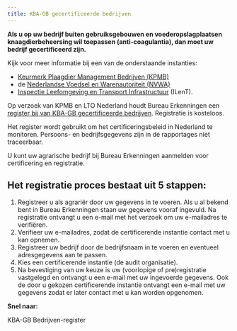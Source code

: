 ```yaml
---
title: KBA-GB gecertificeerde bedrijven
---
```


**Als u op uw bedrijf buiten gebruiksgebouwen en voederopslagplaatsen knaagdierbeheersing wil toepassen (anti-coagulantia), dan moet uw bedrijf gecertificeerd zijn.**

Kijk voor meer informatie bij een van de onderstaande instanties:

- [Keurmerk Plaagdier Management Bedrijven (KPMB)](https://kpmb.nl/register/certificerende-instanties)
- de [Nederlandse Voedsel en Warenautoriteit
  (NVWA)](https://www.nvwa.nl/)
- [Inspectie Leefomgeving en Transport Infrastructuur](https://www.ilent.nl/) (ILenT).

Op verzoek van KPMB en LTO Nederland houdt Bureau Erkenningen een [register bij van KBA-GB gecertificeerde bedrijven](/wat-wij-doen/KBA-GB-gecertificeerde-bedrijven/kba-bedrijven-register). Registratie is kosteloos.

Het register wordt gebruikt om het certificeringsbeleid in Nederland te monitoren. Persoons- en bedrijfsgegevens zijn in de rapportages niet traceerbaar.

U kunt uw agrarische bedrijf bij Bureau Erkenningen aanmelden voor certificering en registratie.

## Het registratie proces bestaat uit 5 stappen:

1. Registreer u als agrariër door uw gegevens in te voeren. Als u al bekend bent in Bureau Erkenningen staan uw gegevens vooraf ingevuld. Na registratie ontvangt u een e-mail met het verzoek om uw e-mailadres te verifiëren.
2. Verifieer uw e-mailadres, zodat de certificerende instantie contact met u kan opnemen.
3. Registreer uw bedrijf door de bedrijfsnaam in te voeren en eventueel adresgegevens aan te passen.
4. Kies een certificerende instantie (de audit organisatie).
5. Na bevestiging van uw keuze is uw (voorlopige of pre)registratie vastgelegd en ontvangt u een e-mail met uw ingevoerde gegevens. Ook de door u gekozen certificerende instantie ontvangt een e-mail met uw gegevens zodat er later contact met u kan worden opgenomen.

**Snel naar:**

<LinkButtonContainer>
<LinkButton to="/wat-wij-doen/KBA-GB-gecertificeerde-bedrijven/kba-bedrijven-register">KBA-GB Bedrijven-register</LinkButton>
</LinkButtonContainer>
